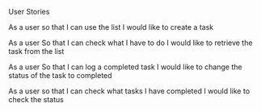 User Stories



As a user
so that I can use the list
I would like to create a task

As a user
So that I can check what I have to do
I would like to retrieve the task from the list

As a user
So that I can log a completed task
I would like to change the status of the task to completed

As a user
so that I can check what tasks I have completed
I would like to check the status
